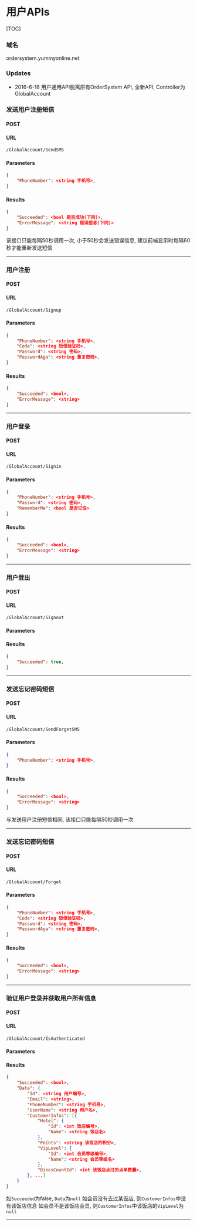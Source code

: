 # 用户APIs

[TOC]

### 域名
ordersystem.yummyonline.net

### Updates
- 2016-6-16 用户通用API脱离原有OrderSystem API, 全新API, Controller为GlobalAccount


### 发送用户注册短信
#### POST
#### URL
	/GlobalAccount/SendSMS
#### Parameters
```json
{
	"PhoneNumber": <string 手机号>,
}
```
#### Results
```json
{
	"Succeeded": <bool 是否成功(下同)>,
	"ErrorMessage": <string 错误信息(下同)>
}
```
该接口只能每隔50秒调用一次, 小于50秒会发送错误信息, 建议前端显示时每隔60秒才能重新发送短信

* * *

### 用户注册
#### POST
#### URL
	/GlobalAccount/Signup
#### Parameters
```json
{
	"PhoneNumber": <string 手机号>,
	"Code": <string 短信验证码>,
	"Password": <string 密码>,
	"PasswordAga": <string 重复密码>,
}
```
#### Results
```json
{
	"Succeeded": <bool>,
	"ErrorMessage": <string>
}
```

* * *

### 用户登录
#### POST
#### URL
	/GlobalAccount/Signin
#### Parameters
```json
{
	"PhoneNumber": <string 手机号>,
	"Password": <string 密码>,
	"RememberMe": <bool 是否记住>
}
```
#### Results
```json
{
	"Succeeded": <bool>,
	"ErrorMessage": <string>
}
```
* * *

### 用户登出
#### POST
#### URL
	/GlobalAccount/Signout
#### Parameters
#### Results
```json
{
	"Succeeded": true,
}
```

* * *

### 发送忘记密码短信
#### POST
#### URL
	/GlobalAccount/SendForgetSMS
#### Parameters
```json
{
	"PhoneNumber": <string 手机号>,
}
```
#### Results
```json
{
	"Succeeded": <bool>,
	"ErrorMessage": <string>
}
```
与发送用户注册短信相同, 该接口只能每隔50秒调用一次
* * *

### 发送忘记密码短信
#### POST
#### URL
	/GlobalAccount/Forget
#### Parameters
```json
{
	"PhoneNumber": <string 手机号>,
	"Code": <string 短信验证码>,
	"Password": <string 密码>,
	"PasswordAga": <string 重复密码>,
}
```
#### Results
```json
{
	"Succeeded": <bool>,
	"ErrorMessage": <string>
}
```

* * *

### 验证用户登录并获取用户所有信息
#### POST
#### URL
	/GlobalAccount/IsAuthenticated
#### Parameters
#### Results
```json
{
	"Succeeded": <bool>,
	"Data": {
		"Id": <string 用户编号>,
		"Email": <string>,
		"PhoneNumber": <string 手机号>,
		"UserName": <string 用户名>,
		"CustomerInfos": [{
			"Hotel": {
				"Id": <int 饭店编号>,
				"Name": <string 饭店名>
			},
			"Points": <string 该饭店的积分>,
			"VipLevel": {
				"Id": <int 会员等级编号>,
				"Name": <string 会员等级名>
			},
			"DinesCountId": <int 该饭店点过的点单数量>,
		}, ...]
	}
}
```
如`Succeeded`为false, `Data`为`null`
如会员没有去过某饭店, 则`CustomerInfos`中没有该饭店信息
如会员不是该饭店会员, 则`CustomerInfos`中该饭店的`VipLevel`为`null`
* * *